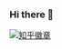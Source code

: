 ### Hi there 👋

[![知乎徽章](https://img.shields.io/badge/dynamic/json?color=0084ff&logo=zhihu&label=%E7%94%9F%E5%91%BD%E5%A4%A7%E9%99%86&query=%24.data.totalSubs&suffix=%E5%85%B3%E6%B3%A8%E8%80%85&url=https%3A%2F%2Fapi.spencerwoo.com%2Fsubstats%2F%3Fsource%3Dzhihu%26queryKey%3Dsheng-ming-da-lu "欢迎浏览我的知乎")](https://www.zhihu.com/people/sheng-ming-da-lu)

<!--
**mayulin2008/mayulin2008** is a ✨ _special_ ✨ repository because its `README.md` (this file) appears on your GitHub profile.

Here are some ideas to get you started:

- 🔭 I’m currently working on ...
- 🌱 I’m currently learning ...
- 👯 I’m looking to collaborate on ...
- 🤔 I’m looking for help with ...
- 💬 Ask me about ...
- 📫 How to reach me: ...
- 😄 Pronouns: ...
- ⚡ Fun fact: ...
-->
